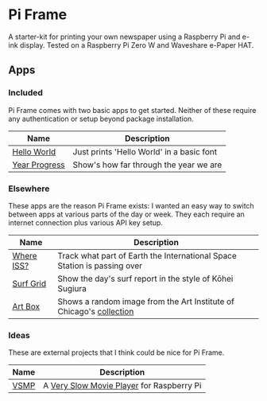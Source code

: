 # Pi Frame

A starter-kit for printing your own newspaper using a Raspberry Pi and e-ink display. Tested on a Raspberry Pi Zero W and Waveshare e-Paper HAT.

## Apps

### Included

Pi Frame comes with two basic apps to get started. Neither of these require any authentication or setup beyond package installation.

| Name                  | Description                               |
| --------------------- | ----------------------------------------- |
| [Hello World](TODO)   | Just prints 'Hello World' in a basic font |
| [Year Progress](TODO) | Show's how far through the year we are    |

### Elsewhere

These apps are the reason Pi Frame exists: I wanted an easy way to switch between apps at various parts of the day or week. They each require an internet connection plus various API key setup.

| Name                                             | Description                                                                                                                                                                                  |
| ------------------------------------------------ | -------------------------------------------------------------------------------------------------------------------------------------------------------------------------------------------- |
| [Where ISS?](https://github.com/dnywh/where-iss) | Track what part of Earth the International Space Station is passing over                                                                                                                     |
| [Surf Grid](https://github.com/dnywh/surf-grid)  | Show the day's surf report in the style of Kōhei Sugiura                                                                                                                                     |
| [Art Box](TODO)                                  | Shows a random image from the Art Institute of Chicago's [collection](https://www.artic.edu/collection?classification_ids=woodcut&material_ids=ink&artwork_type_id=Print&is_public_domain=1) |

### Ideas

These are external projects that I think could be nice for Pi Frame.

| Name                                             | Description                                                                                                 |
| ------------------------------------------------ | ----------------------------------------------------------------------------------------------------------- |
| [VSMP](https://github.com/TomWhitwell/SlowMovie) | A [Very Slow Movie Player](https://medium.com/s/story/very-slow-movie-player-499f76c48b62) for Raspberry Pi |
